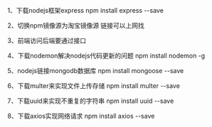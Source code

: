 1、下载nodejs框架express
npm install express --save

2、切换npm镜像源为淘宝镜像源
链接可以上网找

3、前端访问后端要通过接口

4、下载nodemon解决nodejs代码更新的问题
npm install nodemon -g

5、nodejs链接mongodb数据库
npm install mongoose --save

6、下载multer来实现文件上传存储
npm install multer --save

7、下载uuid来实现不重复的字符串
npm install uuid --save

8、下载axios实现网络请求
npm install axios --save